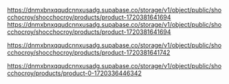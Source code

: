 https://dnmxbnxqqudcnnxusadg.supabase.co/storage/v1/object/public/shocchocroy/shocchocroy/products/product-1720381641694
https://dnmxbnxqqudcnnxusadg.supabase.co/storage/v1/object/public/shocchocroy/shocchocroy/products/product-1720381641694


https://dnmxbnxqqudcnnxusadg.supabase.co/storage/v1/object/public/shocchocroy/shocchocroy/products/product-1720381641742


https://dnmxbnxqqudcnnxusadg.supabase.co/storage/v1/object/public/shocchocroy/products/product-0-1720336446342